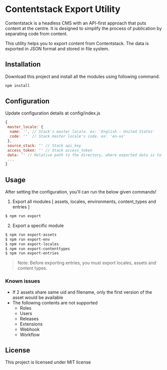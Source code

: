 # Contentstack Export Utility

Contentstack is a headless CMS with an API-first approach that puts content at the centre. It is designed to simplify the process of publication by separating code from content.

This utility helps you to export content from Contentstack. The data is exported in JSON format and stored in file system.

## Installation

Download this project and install all the modules using following command.

```bash
npm install
```

## Configuration

Update configuration details at config/index.js

```js
{
 master_locale: {
  name: '', // Stack's master locale. ex: 'English - United States'
  code: ''  // Stack master locale's code. ex: 'en-us'
 },
 source_stack: '' // Stack api_key
 access_token: '' // Stack access_token
 data: '' // Relative path to the directory, where exported data is to be stored. ex: './contents'
 ...
}
```
    
## Usage
After setting the configuration, you'll can run the below given commands!

1. Export all modules [ assets, locales, environments, content_types and entries ]

```bash
$ npm run export
```
  
2. Export a specific module
```bash
$ npm run export-assets
$ npm run export-env
$ npm run export-locales
$ npm run export-contenttypes
$ npm run export-entries
```
> Note: Before exporting entries, you must export locales, assets and content types.

### Known issues
* If 2 assets share same uid and filename, only the first version of the asset would be available
* The following contents are not supported
	* Roles
	* Users
	* Releases
	* Extensions
	* Webhook
    * Workflow

## License
This project is licensed under MIT license
